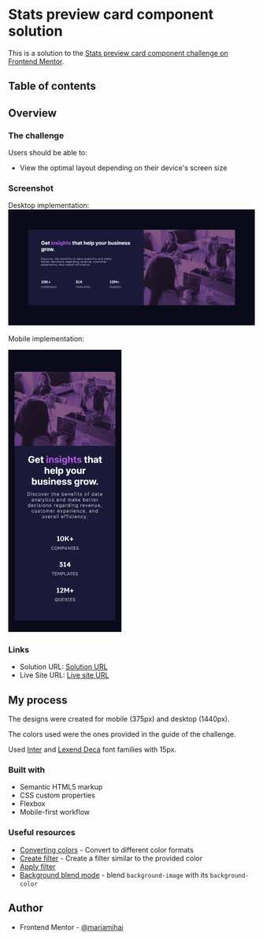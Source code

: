 # Stats preview card component solution

This is a solution to the [Stats preview card component challenge on Frontend Mentor](https://www.frontendmentor.io/challenges/stats-preview-card-component-8JqbgoU62).

## Table of contents

## Overview

### The challenge

Users should be able to:

- View the optimal layout depending on their device's screen size

### Screenshot

Desktop implementation:
<img src="./images/desktop-screenshot.png" alt="Desktop screenshot">

Mobile implementation:

<img src="./images/mobile-screenshot.png" alt="Desktop screenshot" width="230">

### Links

- Solution URL: [Solution URL](https://github.com/mariamihai/fm-stats-preview-card-component)
- Live Site URL: [Live site URL](https://mariamihai.github.io/fm-stats-preview-card-component/)

## My process

The designs were created for mobile (375px) and desktop (1440px).

The colors used were the ones provided in the guide of the challenge.

Used [Inter](https://fonts.google.com/specimen/Inter) and [Lexend Deca](https://fonts.google.com/specimen/Lexend+Deca) font families with 15px.

### Built with

- Semantic HTML5 markup
- CSS custom properties
- Flexbox
- Mobile-first workflow

### Useful resources

- [Converting colors](https://convertingcolors.com/) - Convert to different color formats
- [Create filter](https://codepen.io/sosuke/pen/Pjoqqp) - Create a filter similar to the provided color
- [Apply filter](https://css-tricks.com/apply-a-filter-to-a-background-image/)
- [Background blend mode](https://css-tricks.com/almanac/properties/b/background-blend-mode/) - blend `background-image` with its `background-color`

## Author

- Frontend Mentor - [@mariamihai](https://www.frontendmentor.io/profile/mariamihai)
